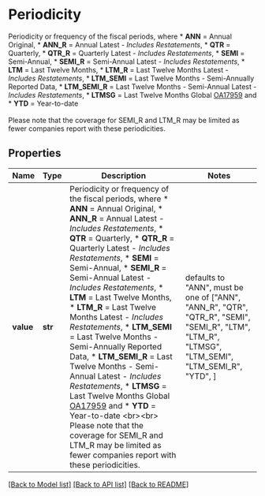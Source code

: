 # Periodicity

Periodicity or frequency of the fiscal periods, where   * **ANN** = Annual Original,   * **ANN_R** = Annual Latest - *Includes Restatements*,   * **QTR** = Quarterly,   * **QTR_R** = Quarterly Latest - *Includes Restatements*,   * **SEMI** = Semi-Annual,   * **SEMI_R** = Semi-Annual Latest - *Includes Restatements*,   * **LTM** = Last Twelve Months,   * **LTM_R** = Last Twelve Months Latest - *Includes Restatements*,   * **LTM_SEMI** = Last Twelve Months - Semi-Annually Reported Data,   * **LTM_SEMI_R** = Last Twelve Months - Semi-Annual Latest - *Includes Restatements*,   * **LTMSG** = Last Twelve Months Global [OA17959](https://my.apps.factset.com/oa/pages/17959) and   * **YTD** = Year-to-date <br><br>  Please note that the coverage for SEMI_R and LTM_R may be limited as fewer companies report with these periodicities.

## Properties
Name | Type | Description | Notes
------------ | ------------- | ------------- | -------------
**value** | **str** | Periodicity or frequency of the fiscal periods, where   * **ANN** &#x3D; Annual Original,   * **ANN_R** &#x3D; Annual Latest - *Includes Restatements*,   * **QTR** &#x3D; Quarterly,   * **QTR_R** &#x3D; Quarterly Latest - *Includes Restatements*,   * **SEMI** &#x3D; Semi-Annual,   * **SEMI_R** &#x3D; Semi-Annual Latest - *Includes Restatements*,   * **LTM** &#x3D; Last Twelve Months,   * **LTM_R** &#x3D; Last Twelve Months Latest - *Includes Restatements*,   * **LTM_SEMI** &#x3D; Last Twelve Months - Semi-Annually Reported Data,   * **LTM_SEMI_R** &#x3D; Last Twelve Months - Semi-Annual Latest - *Includes Restatements*,   * **LTMSG** &#x3D; Last Twelve Months Global [OA17959](https://my.apps.factset.com/oa/pages/17959) and   * **YTD** &#x3D; Year-to-date &lt;br&gt;&lt;br&gt;  Please note that the coverage for SEMI_R and LTM_R may be limited as fewer companies report with these periodicities. | defaults to "ANN",  must be one of ["ANN", "ANN_R", "QTR", "QTR_R", "SEMI", "SEMI_R", "LTM", "LTM_R", "LTMSG", "LTM_SEMI", "LTM_SEMI_R", "YTD", ]

[[Back to Model list]](../README.md#documentation-for-models) [[Back to API list]](../README.md#documentation-for-api-endpoints) [[Back to README]](../README.md)


